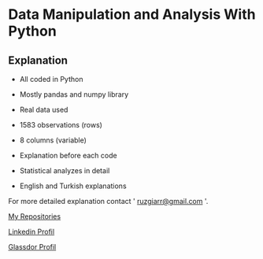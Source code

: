 # Data Manipulation and Analysis With Python

## Explanation

   - All coded in Python

   - Mostly pandas and numpy library

   - Real data used

   - 1583 observations (rows)

   - 8 columns (variable)

   - Explanation before each code

   - Statistical analyzes in detail

   - English and Turkish explanations

For more detailed explanation contact ' ruzgiarr@gmail.com '.

[My Repositories](https://https://github.com/ruzgiiar?tab=repositories)

[Linkedin Profil](https://https://www.linkedin.com/in/r%C3%BCzgar-yi%C4%9Fit-a217ab243/)

[Glassdor Profil](https://https://www.glassdoor.com/member/profile/index.htm)